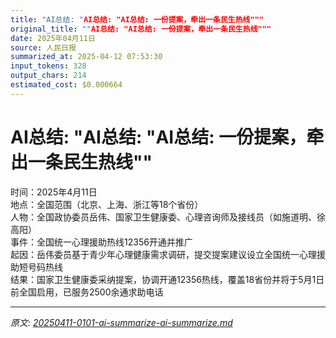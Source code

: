 ```yaml
---
title: "AI总结: "AI总结: "AI总结: 一份提案，牵出一条民生热线"""
original_title: ""AI总结: "AI总结: 一份提案，牵出一条民生热线"""
date: 2025年04月11日
source: 人民日报
summarized_at: 2025-04-12 07:53:30
input_tokens: 328
output_chars: 214
estimated_cost: $0.000664
---
```


# AI总结: "AI总结: "AI总结: 一份提案，牵出一条民生热线""

时间：2025年4月11日  
地点：全国范围（北京、上海、浙江等18个省份）  
人物：全国政协委员岳伟、国家卫生健康委、心理咨询师及接线员（如施道明、徐高阳）  
事件：全国统一心理援助热线12356开通并推广  
起因：岳伟委员基于青少年心理健康需求调研，提交提案建议设立全国统一心理援助短号码热线  
结果：国家卫生健康委采纳提案，协调开通12356热线，覆盖18省份并将于5月1日前全国启用，已服务2500余通求助电话

---

*原文: [20250411-0101-ai-summarize-ai-summarize.md](20250411-0101-ai-summarize-ai-summarize.md)*
